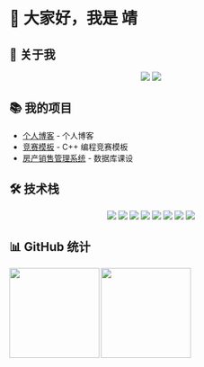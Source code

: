 # 👋 大家好，我是 靖

## 🌟 关于我

<div align="center">
<a href="https://jingz.us.kg"><img src="https://img.shields.io/badge/Blog-博客-%231677ff?style=flat"/></a>
<a href="https://wakatime.com/@hhgzeng"><img src="https://wakatime.com/badge/user/hhgzeng.svg"></a>
</div>

## 📚 我的项目

- [个人博客](https://github.com/hhgzeng/hhgzeng.github.io) - 个人博客
- [竞赛模板](https://github.com/hhgzeng/ProgrammingTemplate) - C++ 编程竞赛模板
- [房产销售管理系统](https://github.com/hhgzeng/RealEstateManagement) - 数据库课设

## 🛠️ 技术栈

<div align="center">

<!-- 数据库 -->
<img src="https://img.shields.io/badge/MySQL-4479A1?style=for-the-badge&logo=mysql&logoColor=white"/> 

<!-- 后端 -->
<img src="https://img.shields.io/badge/C%2B%2B-00599C?style=for-the-badge&logo=c%2B%2B&logoColor=white"/>
<img src="https://img.shields.io/badge/Python-3776AB?style=for-the-badge&logo=python&logoColor=white"/>

<!-- 前端 -->
<img src="https://img.shields.io/badge/HTML-E34F26?style=for-the-badge&logo=html5&logoColor=white"/> 
<img src="https://img.shields.io/badge/CSS-1572B6?style=for-the-badge&logo=css3&logoColor=white"/> 
<img src="https://img.shields.io/badge/JavaScript-323330?style=for-the-badge&logo=javascript&logoColor=F7DF1E"/>
<img src="https://img.shields.io/badge/Vue.js-35495E?style=for-the-badge&logo=vue.js&logoColor=4FC08D"/>

<!-- AI -->
<img src="https://img.shields.io/badge/ChatGPT-202123?style=for-the-badge&logo=openai&logoColor=white"/>

</div>

## 📊 GitHub 统计

<img height="160px" align="left" src="https://github-readme-stats.vercel.app/api?username=hhgzeng&locale=cn&line_height=21&show_icons=true&theme=&rank_icon=default&include_all_commits=true&custom_title=Github漫游数据"/>
<img height="160px" align="left" src="https://github-readme-stats.vercel.app/api/top-langs/?username=hhgzeng&include_all_commits=true&locale=cn&line_height=33&theme=&langs_count=6&layout=compact&custom_title=常用语言"/>
